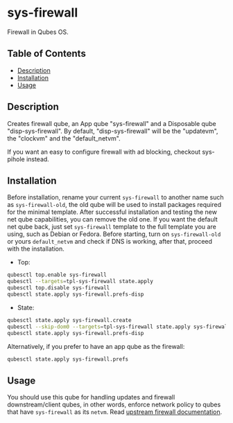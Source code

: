 # sys-firewall

Firewall in Qubes OS.

## Table of Contents

* [Description](#description)
* [Installation](#installation)
* [Usage](#usage)

## Description

Creates firewall qube, an App qube "sys-firewall" and a Disposable qube
"disp-sys-firewall". By default, "disp-sys-firewall" will be the "updatevm",
the "clockvm" and the "default_netvm".

If you want an easy to configure firewall with ad blocking, checkout
sys-pihole instead.

## Installation

Before installation, rename your current `sys-firewall` to another name such
as `sys-firewall-old`, the old qube will be used to install packages required
for the minimal template. After successful installation and testing the new
net qube capabilities, you can remove the old one. If you want the default net
qube back, just set `sys-firewall` template to the full template you are
using, such as Debian or Fedora. Before starting, turn on `sys-firewall-old`
or yours `default_netvm` and check if DNS is working, after that, proceed with
the installation.

- Top:
```sh
qubesctl top.enable sys-firewall
qubesctl --targets=tpl-sys-firewall state.apply
qubesctl top.disable sys-firewall
qubesctl state.apply sys-firewall.prefs-disp
```

- State:
<!-- pkg:begin:post-install -->
```sh
qubesctl state.apply sys-firewall.create
qubesctl --skip-dom0 --targets=tpl-sys-firewall state.apply sys-firewall.install
qubesctl state.apply sys-firewall.prefs-disp
```
<!-- pkg:end:post-install -->

Alternatively, if you prefer to have an app qube as the firewall:
```sh
qubesctl state.apply sys-firewall.prefs
```

## Usage

You should use this qube for handling updates and firewall downstream/client
qubes, in other words, enforce network policy to qubes that have
`sys-firewall` as its `netvm`. Read [upstream firewall
documentation](https://www.qubes-os.org/doc/firewall/).
